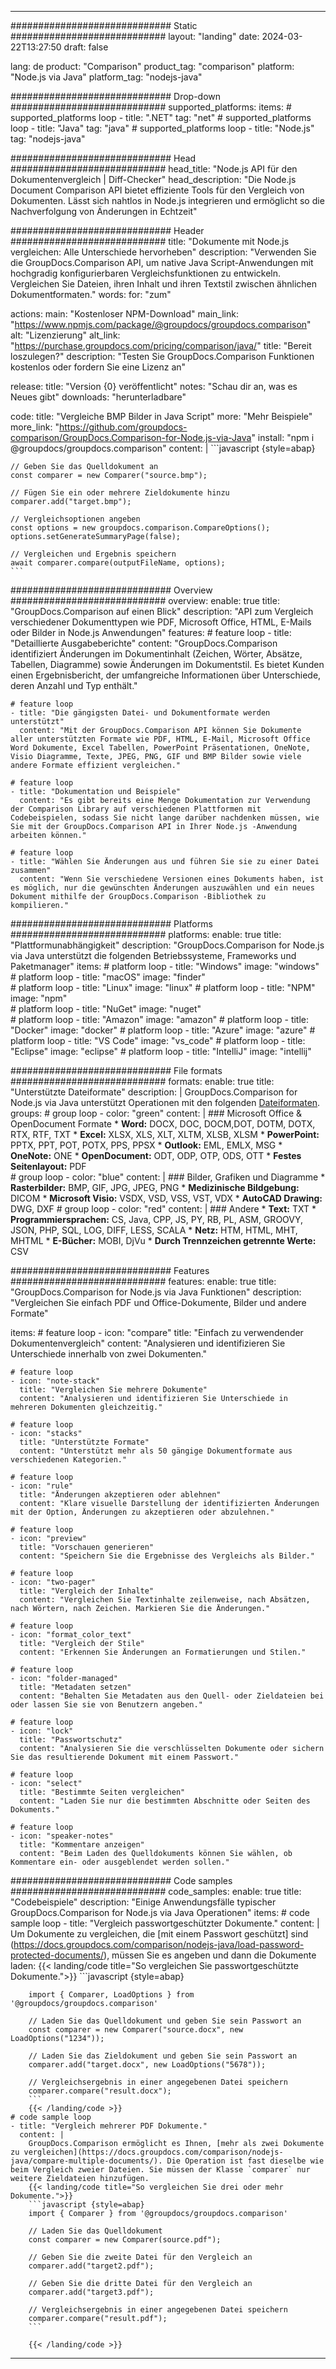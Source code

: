 
---
############################# Static ############################
layout: "landing"
date: 2024-03-22T13:27:50
draft: false

lang: de
product: "Comparison"
product_tag: "comparison"
platform: "Node.js via Java"
platform_tag: "nodejs-java"

############################# Drop-down ############################
supported_platforms:
  items:
    # supported_platforms loop
    - title: ".NET"
      tag: "net"
    # supported_platforms loop
    - title: "Java"
      tag: "java"
    # supported_platforms loop
    - title: "Node.js"
      tag: "nodejs-java"

############################# Head ############################
head_title: "Node.js API für den Dokumentenvergleich | Diff-Checker"
head_description: "Die Node.js Document Comparison API bietet effiziente Tools für den Vergleich von Dokumenten. Lässt sich nahtlos in Node.js integrieren und ermöglicht so die Nachverfolgung von Änderungen in Echtzeit"

############################# Header ############################
title: "Dokumente mit Node.js vergleichen: Alle Unterschiede hervorheben"
description: "Verwenden Sie die GroupDocs.Comparison API, um native Java Script-Anwendungen mit hochgradig konfigurierbaren Vergleichsfunktionen zu entwickeln. Vergleichen Sie Dateien, ihren Inhalt und ihren Textstil zwischen ähnlichen Dokumentformaten."
words:
  for: "zum"

actions:
  main: "Kostenloser NPM-Download"
  main_link: "https://www.npmjs.com/package/@groupdocs/groupdocs.comparison"
  alt: "Lizenzierung"
  alt_link: "https://purchase.groupdocs.com/pricing/comparison/java/"
  title: "Bereit loszulegen?"
  description: "Testen Sie GroupDocs.Comparison Funktionen kostenlos oder fordern Sie eine Lizenz an"

release:
  title: "Version {0} veröffentlicht"
  notes: "Schau dir an, was es Neues gibt"
  downloads: "herunterladbare"

code:
  title: "Vergleiche BMP Bilder in Java Script"
  more: "Mehr Beispiele"
  more_link: "https://github.com/groupdocs-comparison/GroupDocs.Comparison-for-Node.js-via-Java"
  install: "npm i @groupdocs/groupdocs.comparison"
  content: |
    ```javascript {style=abap}

    // Geben Sie das Quelldokument an
    const comparer = new Comparer("source.bmp");

    // Fügen Sie ein oder mehrere Zieldokumente hinzu
    comparer.add("target.bmp");

    // Vergleichsoptionen angeben
    const options = new groupdocs.comparison.CompareOptions();
    options.setGenerateSummaryPage(false);

    // Vergleichen und Ergebnis speichern
    await comparer.compare(outputFileName, options);
    ```

############################# Overview ############################
overview:
  enable: true
  title: "GroupDocs.Comparison auf einen Blick"
  description: "API zum Vergleich verschiedener Dokumenttypen wie PDF, Microsoft Office, HTML, E-Mails oder Bilder in Node.js Anwendungen"
  features:
    # feature loop
    - title: "Detaillierte Ausgabeberichte"
      content: "GroupDocs.Comparison identifiziert Änderungen im Dokumentinhalt (Zeichen, Wörter, Absätze, Tabellen, Diagramme) sowie Änderungen im Dokumentstil. Es bietet Kunden einen Ergebnisbericht, der umfangreiche Informationen über Unterschiede, deren Anzahl und Typ enthält."

    # feature loop
    - title: "Die gängigsten Datei- und Dokumentformate werden unterstützt"
      content: "Mit der GroupDocs.Comparison API können Sie Dokumente aller unterstützten Formate wie PDF, HTML, E-Mail, Microsoft Office Word Dokumente, Excel Tabellen, PowerPoint Präsentationen, OneNote, Visio Diagramme, Texte, JPEG, PNG, GIF und BMP Bilder sowie viele andere Formate effizient vergleichen."

    # feature loop
    - title: "Dokumentation und Beispiele"
      content: "Es gibt bereits eine Menge Dokumentation zur Verwendung der Comparison Library auf verschiedenen Plattformen mit Codebeispielen, sodass Sie nicht lange darüber nachdenken müssen, wie Sie mit der GroupDocs.Comparison API in Ihrer Node.js -Anwendung arbeiten können."

    # feature loop
    - title: "Wählen Sie Änderungen aus und führen Sie sie zu einer Datei zusammen"
      content: "Wenn Sie verschiedene Versionen eines Dokuments haben, ist es möglich, nur die gewünschten Änderungen auszuwählen und ein neues Dokument mithilfe der GroupDocs.Comparison -Bibliothek zu kompilieren."

############################# Platforms ############################
platforms:
  enable: true
  title: "Plattformunabhängigkeit"
  description: "GroupDocs.Comparison for Node.js via Java unterstützt die folgenden Betriebssysteme, Frameworks und Paketmanager"
  items:
    # platform loop
    - title: "Windows"
      image: "windows"
    # platform loop
    - title: "macOS"
      image: "finder"      
    # platform loop
    - title: "Linux"
      image: "linux"
    # platform loop
    - title: "NPM"
      image: "npm"  
    # platform loop
    - title: "NuGet"
      image: "nuget"      
    # platform loop
    - title: "Amazon"
      image: "amazon"
    # platform loop
    - title: "Docker"
      image: "docker"
    # platform loop
    - title: "Azure"
      image: "azure"
    # platform loop
    - title: "VS Code"
      image: "vs_code"
    # platform loop
    - title: "Eclipse"
      image: "eclipse"
    # platform loop
    - title: "IntelliJ"
      image: "intellij"

############################# File formats ############################
formats:
  enable: true
  title: "Unterstützte Dateiformate"
  description: |
    GroupDocs.Comparison for Node.js via Java unterstützt Operationen mit den folgenden [Dateiformaten](https://docs.groupdocs.com/comparison/nodejs-java/supported-document-formats/).
  groups:
    # group loop
    - color: "green"
      content: |
        ### Microsoft Office & OpenDocument Formate
        * **Word:** DOCX, DOC, DOCM,DOT, DOTM, DOTX, RTX, RTF, TXT
        * **Excel:** XLSX, XLS, XLT, XLTM, XLSB, XLSM
        * **PowerPoint:** PPTX, PPT, POT, POTX, PPS, PPSX
        * **Outlook:** EML, EMLX, MSG
        * **OneNote:** ONE
        * **OpenDocument:** ODT, ODP, OTP, ODS, OTT
        * **Festes Seitenlayout:** PDF        
    # group loop
    - color: "blue"
      content: |
        ### Bilder, Grafiken und Diagramme
        * **Rasterbilder:** BMP, GIF, JPG, JPEG, PNG
        * **Medizinische Bildgebung:** DICOM
        * **Microsoft Visio:** VSDX, VSD, VSS, VST, VDX
        * **AutoCAD Drawing:** DWG, DXF
      # group loop
    - color: "red"
      content: |
        ### Andere
        * **Text:** TXT
        * **Programmiersprachen:** CS, Java, CPP, JS, PY, RB, PL, ASM, GROOVY, JSON, PHP, SQL, LOG, DIFF, LESS, SCALA
        * **Netz:** HTM, HTML, MHT, MHTML
        * **E-Bücher:** MOBI, DjVu
        * **Durch Trennzeichen getrennte Werte:** CSV

############################# Features ############################
features:
  enable: true
  title: "GroupDocs.Comparison for Node.js via Java Funktionen"
  description: "Vergleichen Sie einfach PDF und Office-Dokumente, Bilder und andere Formate"

  items:
    # feature loop
    - icon: "compare"
      title: "Einfach zu verwendender Dokumentenvergleich"
      content: "Analysieren und identifizieren Sie Unterschiede innerhalb von zwei Dokumenten."

    # feature loop
    - icon: "note-stack"
      title: "Vergleichen Sie mehrere Dokumente"
      content: "Analysieren und identifizieren Sie Unterschiede in mehreren Dokumenten gleichzeitig."

    # feature loop
    - icon: "stacks"
      title: "Unterstützte Formate"
      content: "Unterstützt mehr als 50 gängige Dokumentformate aus verschiedenen Kategorien."

    # feature loop
    - icon: "rule"
      title: "Änderungen akzeptieren oder ablehnen"
      content: "Klare visuelle Darstellung der identifizierten Änderungen mit der Option, Änderungen zu akzeptieren oder abzulehnen."

    # feature loop
    - icon: "preview"
      title: "Vorschauen generieren"
      content: "Speichern Sie die Ergebnisse des Vergleichs als Bilder."

    # feature loop
    - icon: "two-pager"
      title: "Vergleich der Inhalte"
      content: "Vergleichen Sie Textinhalte zeilenweise, nach Absätzen, nach Wörtern, nach Zeichen. Markieren Sie die Änderungen."

    # feature loop
    - icon: "format_color_text"
      title: "Vergleich der Stile"
      content: "Erkennen Sie Änderungen an Formatierungen und Stilen."

    # feature loop
    - icon: "folder-managed"
      title: "Metadaten setzen"
      content: "Behalten Sie Metadaten aus den Quell- oder Zieldateien bei oder lassen Sie sie von Benutzern angeben."

    # feature loop
    - icon: "lock"
      title: "Passwortschutz"
      content: "Analysieren Sie die verschlüsselten Dokumente oder sichern Sie das resultierende Dokument mit einem Passwort."

    # feature loop
    - icon: "select"
      title: "Bestimmte Seiten vergleichen"
      content: "Laden Sie nur die bestimmten Abschnitte oder Seiten des Dokuments."

    # feature loop
    - icon: "speaker-notes"
      title: "Kommentare anzeigen"
      content: "Beim Laden des Quelldokuments können Sie wählen, ob Kommentare ein- oder ausgeblendet werden sollen."

############################# Code samples ############################
code_samples:
  enable: true
  title: "Codebeispiele"
  description: "Einige Anwendungsfälle typischer GroupDocs.Comparison for Node.js via Java Operationen"
  items:
    # code sample loop
    - title: "Vergleich passwortgeschützter Dokumente."
      content: |
        Um Dokumente zu vergleichen, die [mit einem Passwort geschützt] sind (https://docs.groupdocs.com/comparison/nodejs-java/load-password-protected-documents/), müssen Sie es angeben und dann die Dokumente laden:
        {{< landing/code title="So vergleichen Sie passwortgeschützte Dokumente.">}}
        ```javascript {style=abap}

        import { Comparer, LoadOptions } from '@groupdocs/groupdocs.comparison'

        // Laden Sie das Quelldokument und geben Sie sein Passwort an
        const comparer = new Comparer("source.docx", new LoadOptions("1234"));

        // Laden Sie das Zieldokument und geben Sie sein Passwort an
        comparer.add("target.docx", new LoadOptions("5678"));

        // Vergleichsergebnis in einer angegebenen Datei speichern
        comparer.compare("result.docx");
        ```
        {{< /landing/code >}}
    # code sample loop
    - title: "Vergleich mehrerer PDF Dokumente."
      content: |
        GroupDocs.Comparison ermöglicht es Ihnen, [mehr als zwei Dokumente zu vergleichen](https://docs.groupdocs.com/comparison/nodejs-java/compare-multiple-documents/). Die Operation ist fast dieselbe wie beim Vergleich zweier Dateien. Sie müssen der Klasse `comparer` nur weitere Zieldateien hinzufügen.
        {{< landing/code title="So vergleichen Sie drei oder mehr Dokumente.">}}
        ```javascript {style=abap}
        import { Comparer } from '@groupdocs/groupdocs.comparison'

        // Laden Sie das Quelldokument
        const comparer = new Comparer(source.pdf");

        // Geben Sie die zweite Datei für den Vergleich an
        comparer.add("target2.pdf");

        // Geben Sie die dritte Datei für den Vergleich an
        comparer.add("target3.pdf");

        // Vergleichsergebnis in einer angegebenen Datei speichern
        comparer.compare("result.pdf");
        ```

        {{< /landing/code >}}

---